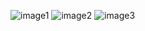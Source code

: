 ![image1](https://user-images.githubusercontent.com/52603892/114429503-71fb8300-9b8b-11eb-913c-958478dd9e50.png)
![image2](https://user-images.githubusercontent.com/52603892/114429505-732cb000-9b8b-11eb-946e-6bbb28e44cb4.png)
![image3](https://user-images.githubusercontent.com/52603892/114429511-73c54680-9b8b-11eb-8d9b-d5042f01d960.png)
